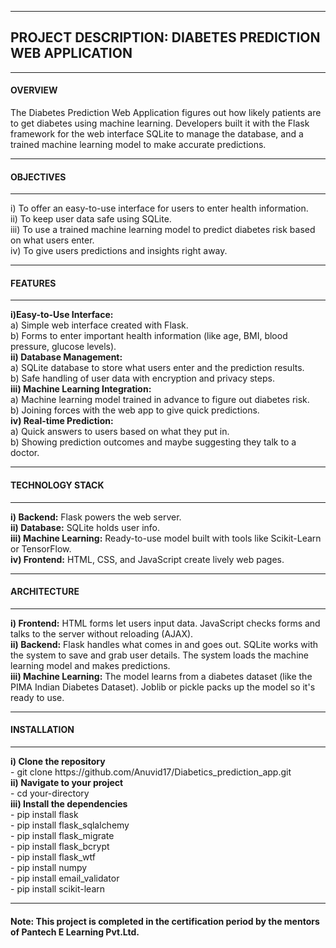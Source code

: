 <hr> <h2><b>PROJECT DESCRIPTION:</b> DIABETES PREDICTION WEB APPLICATION </h2> <hr> 
<h4><b></b>OVERVIEW</h4></b>
The Diabetes Prediction Web Application figures out how likely patients are to get diabetes using machine learning. Developers built it with the Flask framework for the web interface SQLite to manage the database, and a trained machine learning model to make accurate predictions. <hr>
<h4><b>OBJECTIVES</b></h4> <hr>
i) To offer an easy-to-use interface for users to enter health information. <br>
ii) To keep user data safe using SQLite. <br>
iii) To use a trained machine learning model to predict diabetes risk based on what users enter. <br>
iv) To give users predictions and insights right away. <br> <hr>
<h4><b>FEATURES</b></h4> <hr>
<b>i)Easy-to-Use Interface:</b> <br>
a) Simple web interface created with Flask. <br>
b) Forms to enter important health information (like age, BMI, blood pressure, glucose levels). <br>
<b>ii) Database Management:</b> <br>
a) SQLite database to store what users enter and the prediction results. <br>
b) Safe handling of user data with encryption and privacy steps. <br>
<b>iii) Machine Learning Integration:</b> <br>
a) Machine learning model trained in advance to figure out diabetes risk. <br>
b) Joining forces with the web app to give quick predictions. <br>
<b>iv) Real-time Prediction:</b> <br>
a) Quick answers to users based on what they put in. <br>
b) Showing prediction outcomes and maybe suggesting they talk to a doctor. <br> <hr>
<h4><b>TECHNOLOGY STACK</b></h4> <hr>
<b>i) Backend:</b> Flask powers the web server. <br>
<b>ii) Database:</b> SQLite holds user info. <br>
<b>iii) Machine Learning:</b> Ready-to-use model built with tools like Scikit-Learn or TensorFlow. <br>
<b>iv) Frontend:</b> HTML, CSS, and JavaScript create lively web pages. <br> <hr>
<h4><b>ARCHITECTURE</b></h4> <hr>
<b>i) Frontend:</b> HTML forms let users input data. JavaScript checks forms and talks to the server without reloading (AJAX). <br>
<b>ii) Backend:</b> Flask handles what comes in and goes out. SQLite works with the system to save and grab user details. The system loads the machine learning model and makes predictions. <br>
<b>iii) Machine Learning:</b> The model learns from a diabetes dataset (like the PIMA Indian Diabetes Dataset). Joblib or pickle packs up the model so it's ready to use. <br> <hr>
<h4><b>INSTALLATION</b></h4> <hr>
<b>i) Clone the repository</b> <br>
- git clone https://github.com/Anuvid17/Diabetics_prediction_app.git <br>
<b>ii) Navigate to your project</b> <br>
- cd your-directory <br>
<b>iii) Install the dependencies </b> <br>
- pip install flask <br>
- pip install flask_sqlalchemy <br>
- pip install flask_migrate <br>
- pip install flask_bcrypt <br>
- pip install flask_wtf <br>
- pip install numpy <br>
- pip install email_validator <br>
- pip install scikit-learn <br> <hr>
<h4><b>Note:</b> This project is completed in the certification period by the mentors of Pantech E Learning Pvt.Ltd.</h4>

